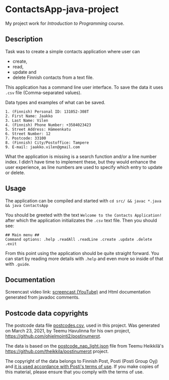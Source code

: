
# ContactsApp-java-project
My project work for *Introduction to Programming* course.

## Description
Task was to create a simple contacts application where user can
* create,
* read,
* update and
* delete Finnish contacts from a text file.

This application has a command line user interface. To save the data it uses `.csv` file (Comma-separated values).

Data types and examples of what can be saved.

    1. (Finnish) Personal ID: 131052-308T
    2. First Name: Jaakko
    3. Last Name: Vilen
    4. (Finnish) Phone Number: +3584023423
    5. Street Address: Hämeenkatu
    6. Street Number: 12
    7. Postcode: 33100
    8. (Finnish) City/Postoffice: Tampere
    9. E-mail: jaakko.vilen@gmail.com

What the application is missing is a search function and/or a line number index. I didn’t have time to implement these, but they would enhance the user experience, as line numbers are used to specify which entry to update or delete.

## Usage
The application can be compiled and started with `cd src/ && javac *.java && java ContactsApp`

You should be greeted with the text `Welcome to the Contacts Application!` after which the application initializates the `.csv` text file. Then you should see:
```
## Main menu ##
Command options: .help .readAll .readLine .create .update .delete .exit
```
From this point using the application should be quite straight forward. You can start by reading more details with `.help` and even more so inside of that with `.guide`.

## Documentation
Screencast video link: [screencast (YouTube)](https://youtu.be/hzrnlTcgvg4)
and Html documentation generated from javadoc comments.

## Postcode data copyrights
The postcode data file [postcodes.csv](https://github.com/TimeForNano/java-project/blob/main/src/postcodes.csv), used in this project. Was generated on March 23, 2021, by Teemu Havulinna for his own project, https://github.com/ohjelmointi2/postinumerot.

The data is based on the [postcode_nap_light.json](https://github.com/theikkila/postinumerot/blob/master/postcode_map_light.json) file from Teemu Heikkilä's https://github.com/theikkila/postinumerot project.

The copyright of the data belongs to Finnish Post, Posti (Posti Group Oyj) and [it is used accordance with Posti's terms of use](https://www.posti.fi/fi/yrityksille/asiakastuki/postinumerotiedostot). If you make copies of this material, please ensure that you comply with the terms of use.
